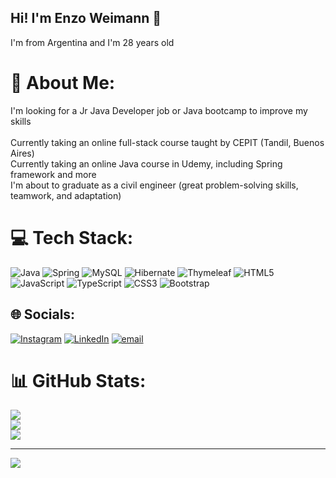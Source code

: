 ## Hi! I'm Enzo Weimann 👋

I'm from Argentina and I'm 28 years old

# 💫 About Me:
I'm looking for a Jr Java Developer job or Java bootcamp to improve my skills<br><br>
Currently taking an online full-stack  course taught by CEPIT (Tandil, Buenos Aires)<br>
Currently taking an online Java course in Udemy, including Spring framework and more<br>
I'm about to graduate as a civil engineer (great problem-solving skills, teamwork, and adaptation)

# 💻 Tech Stack:
![Java](https://img.shields.io/badge/java-%23ED8B00.svg?style=for-the-badge&logo=openjdk&logoColor=white) ![Spring](https://img.shields.io/badge/spring-%236DB33F.svg?style=for-the-badge&logo=spring&logoColor=white) ![MySQL](https://img.shields.io/badge/mysql-4479A1.svg?style=for-the-badge&logo=mysql&logoColor=white) ![Hibernate](https://img.shields.io/badge/Hibernate-59666C?style=for-the-badge&logo=Hibernate&logoColor=white) ![Thymeleaf](https://img.shields.io/badge/Thymeleaf-%23005C0F.svg?style=for-the-badge&logo=Thymeleaf&logoColor=white) ![HTML5](https://img.shields.io/badge/html5-%23E34F26.svg?style=for-the-badge&logo=html5&logoColor=white) ![JavaScript](https://img.shields.io/badge/javascript-%23323330.svg?style=for-the-badge&logo=javascript&logoColor=%23F7DF1E) ![TypeScript](https://img.shields.io/badge/typescript-%23007ACC.svg?style=for-the-badge&logo=typescript&logoColor=white) ![CSS3](https://img.shields.io/badge/css3-%231572B6.svg?style=for-the-badge&logo=css3&logoColor=white) ![Bootstrap](https://img.shields.io/badge/bootstrap-%238511FA.svg?style=for-the-badge&logo=bootstrap&logoColor=white)

## 🌐 Socials:
[![Instagram](https://img.shields.io/badge/Instagram-%23E4405F.svg?logo=Instagram&logoColor=white)](https://instagram.com/enzo.weimann) [![LinkedIn](https://img.shields.io/badge/LinkedIn-%230077B5.svg?logo=linkedin&logoColor=white)](https://linkedin.com/in/www.linkedin.com/in/enzo-weimann-44b200242) [![email](https://img.shields.io/badge/Email-D14836?logo=gmail&logoColor=white)](mailto:enzoweimann@gmail.com) 

# 📊 GitHub Stats:
![](https://github-readme-stats.vercel.app/api?username=EnzoWeimann&theme=dark&hide_border=false&include_all_commits=false&count_private=false)<br/>
![](https://nirzak-streak-stats.vercel.app/?user=EnzoWeimann&theme=dark&hide_border=false)<br/>
![](https://github-readme-stats.vercel.app/api/top-langs/?username=EnzoWeimann&theme=dark&hide_border=false&include_all_commits=false&count_private=false&layout=compact)

---
[![](https://visitcount.itsvg.in/api?id=EnzoWeimann&icon=0&color=0)](https://visitcount.itsvg.in)

<!-- Proudly created with GPRM ( https://gprm.itsvg.in ) -->
